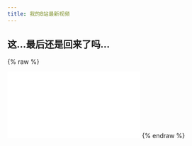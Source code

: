 ```yaml
---
title: 我的B站最新视频
---
```


## 这...最后还是回来了吗...
{% raw %}
<iframe src="//player.bilibili.com/player.html?aid=541022260&bvid=BV1Hi4y1x7by&cid=201836288&page=1" scrolling="no" border="0" frameborder="no" framespacing="0" allowfullscreen="true"> </iframe>
{% endraw %}
